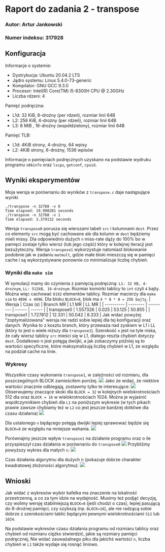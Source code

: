 # Raport do zadania 2 - transpose

### Autor: Artur Jankowski
### Numer indeksu: 317928

Konfiguracja
---

Informacje o systemie:

 * Dystrybucja: Ubuntu 20.04.2 LTS
 * Jądro systemu: Linux 5.4.0-73-generic
 * Kompilator: GNU GCC 9.3.0
 * Procesor: Intel(R) Core(TM) i5-8300H CPU @ 2.30GHz
 * Liczba rdzeni: 4

Pamięć podręczna:

 * L1d: 32 KiB, 8-drożny (per rdzeń), rozmiar linii 64B
 * L2: 256 KiB, 4-drożny (per rdzeń), rozmiar linii 64B
 * L3: 8 MiB , 16-drożny (współdzielony), rozmiar linii 64B

Pamięć TLB:

 * L1d: 4KiB strony, 4-drożny, 64 wpisy
 * L2: 4KiB strony, 6-drożny, 1536 wpisów

Informacje o pamięciach podręcznych uzyskano na podstawie wydruku programu
`x86info` oraz `lscpu`, `getconf`,  `cpuid`.

Wyniki eksperymentów
---
Moja wersja w porównaniu do wyników z `transpose.c` daje następujące wyniki
```
./transpose -n 32768 -v 0
Time elapsed: 19.998201 seconds
./transpose -n 32768 -v 1
Time elapsed: 3.379132 seconds
```
Wersja `transpose0` porusza się wierszami tabeli `src` i kolumnami `dest`. Przez co elementy `src` mogą być cachowane ale dla kolumn w `dest` będziemy mieli missy. Dla odpowiednio dużych `n` miss-rate dąży do 100% bo w pamięci zostaje tylko wiersz (lub jego część) który w kolejnej iteracji jest bezużyteczny.
Wersja `transpose1` wykorzystuje natomiast blokowanie podobnie jak w zadaniu `matmult`, gdzie małe bloki mieszczą się w pamięci cache i są wykorzystywane ponownie co minimializuje liczbę chybień.


### Wyniki dla `make sim`

W symulacji mamy do czynienia z pamięcią podręczną:
`L1: 32 KB, 4-drożnym`, 
`LL: 512kB, 16-drożnym`. 
Rozmiar komórki tablicy to `int` czyli `4` bajty. Można więc cachować `8192` elementów tablicy. 
Rozmiar macierzy dla `make sim` to `4096 x 4096`.
Dla bloku `BLOCK=8`, blok ma `4 * 8 * 8 = 256 bajty`.
| Wersja     | Czas (s) | Branch MR | L1 MR  | LL MR  |
| ---------- | -------- | --------- | ------ | ------ |
| transpose0 | 1.557326 | 0.025     | 53.125 | 50.855 |
| transpose1 | 1.727812 | 12.331    | 50.042 | 8.333  |
Jak widać powyżej "zoptymalizowana" wersja nie radzi sobie lepiej dla tej konfiguracji oraz danych. Wynika to z kosztu branch, który przeważa nad zyskiem w L1 i LL (który to jest o wiele niższy dla `transpose1`). Szerokość `n` jest na tyle niska, że cały wiersz tablicy `src` mieści się w L1, dlatego reszta chybień dotyczy `dest`. Dodatkowo n jest potęgą dwójki, a jak zobaczymy później są to wartości specyficzne, które maksymalizują liczbę chybień w L1, ze względu na podział cache na linie.

### Wykresy
Wszystkie czasy wykonania `transpose1`, w zależności od rozmiaru, dla poszczególnych BLOCK zamieściłem poniżej.
![](https://i.imgur.com/3HkY1GL.png)
Jako że widać, że niektóre wartości znacznie odbiegają, zostawmy tylko te interesujące:
![](https://i.imgur.com/zpHOx4Q.png)
Obserwujemy znaczące skoki dla `BLOCK = 32` w kolejnych wielokrotnościach 512 dla oraz `BLOCK = 16` w wielokrotnościach 1024. Można je wyjaśnić współczynnikiem chybień dla `L1` na poniższym wykresie (w tych pikach prawie zawsze chybiamy też w `L2` co jest jeszcze bardziej dotkliwe dla czasu działania)
![](https://i.imgur.com/0e7M4t4.png)

Dla ustalonego `n` będącego potęgą dwójki lepiej sprawować będzie się `BLOCK=8` ze względu na mniejsze wahania.
![](https://i.imgur.com/4Co8P1O.png)

Porównajmy jeszcze wpływ `transpose1` na działanie programu oraz o ile przyspieszył czas działania w porównaniu do `transpose0`
![](https://i.imgur.com/27Ar8sr.png)
Przybliżmy powyższy wykres dla małych `n`:
![](https://i.imgur.com/79EBuf1.png)

Czas działania algorytmu dla dużych n (pokazuje dobrze charakter kwadratowej złożoności algorytmu):
![](https://i.imgur.com/jafHm12.png)

Wnioski
---
Jak widać z wykresów wybór kafelka ma znaczenie na lokalność przestrzenną, a co za tym idzie na wydajność. Musimy też podjąć decyzję, czy wolimy wersję stabilniejszą `BLOCK=8` (jeśli chodzi o czas), lepiej pasującą do 8-drożnej pamięci, czy szybszą (np. `BLOCK=16`), ale nie radzącą sobie dobrze z szerokościami tablic będącymi pewnymi wielokrotnościami `512` lub `1024`.

Na podstawie wykresów czasu działania programu od rozmiaru tablicy oraz chybień od rozmiaru ciężko stwierdzić, jakie są rozmiary pamięci podręcznej, Nie widać zauważalnego piku dla jakichś wartości `n`, liczba chybień w `L1` także wydaje się rosnąć liniowo.
